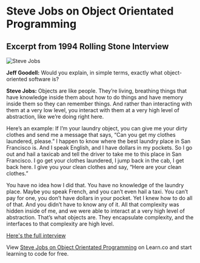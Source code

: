 
# Steve Jobs on Object Orientated Programming

## Excerpt from 1994 Rolling Stone Interview

![Steve Jobs](https://curriculum-content.s3.amazonaws.com/pre-college/teacher-fellowship/jobs.jpg)

**Jeff Goodell:** Would you explain, in simple terms, exactly what object-oriented software is?

**Steve Jobs:** Objects are like people. They’re living, breathing things that have knowledge inside them about how to do things and have memory inside them so they can remember things. And rather than interacting with them at a very low level, you interact with them at a very high level of abstraction, like we’re doing right here.

Here’s an example: If I’m your laundry object, you can give me your dirty clothes and send me a message that says, “Can you get my clothes laundered, please.” I happen to know where the best laundry place in San Francisco is. And I speak English, and I have dollars in my pockets. So I go out and hail a taxicab and tell the driver to take me to this place in San Francisco. I go get your clothes laundered, I jump back in the cab, I get back here. I give you your clean clothes and say, “Here are your clean clothes.”

You have no idea how I did that. You have no knowledge of the laundry place. Maybe you speak French, and you can’t even hail a taxi. You can’t pay for one, you don’t have dollars in your pocket. Yet I knew how to do all of that. And you didn’t have to know any of it. All that complexity was hidden inside of me, and we were able to interact at a very high level of abstraction. That’s what objects are. They encapsulate complexity, and the interfaces to that complexity are high level.

[Here's the full interview](http://www.rollingstone.com/culture/news/steve-jobs-in-1994-the-rolling-stone-interview-20110117)

<p data-visibility='hidden'>View <a href='https://learn.co/lessons/tf-steve-jobs-oo-readme' title='Steve Jobs on Object Orientated Programming'>Steve Jobs on Object Orientated Programming</a> on Learn.co and start learning to code for free.</p>
